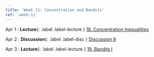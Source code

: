 ```yaml
---
title: 'Week 11: Concentration and Bandits'
ref: 'week-11'
---
```


Apr 1
: **Lecture**{: .label .label-lecture } [18. Concentration Inequalities](lecture/lec18)

Apr 2
: **Discussion**{: .label .label-disc } [Discussion 8](https://drive.google.com/file/d/1K2Ct8p2PrrLWqGiF-6WadifHmYEHGDuB/view?usp=drive_link)

Apr 3
: **Lecture**{: .label .label-lecture } [19. Bandits I](lecture/lec19)
